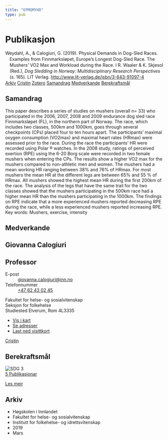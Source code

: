 ```yaml
---
title: "EPMQMYHD"
type: pub
---
```

<h1>Publikasjon</h1>
<article id="csl-bib-container-EPMQMYHD" class="csl-bib-container">
  <div class="csl-bib-body" style="line-height: 1.35; padding-left: 1em; text-indent:-1em;">
  <div class="csl-entry">Weydahl, A., &amp; Calogiuri, G. (2019). Physical Demands in Dog-Sled Races. Examples from Finnmarksl&#xF8;pet, Europe&#x2019;s Longest Dog-Sled Race. The Mushers&#x2019; VO2 Max and Workload during the Race. I R. Waaler &amp; K. Skjesol (Red.), <i>Dog Sledding in Norway: Multidisciplinary Research Perspectives</i> (s. 165). LIT Verlag. <a href="http://www.lit-verlag.de/isbn/3-643-91097-4">http://www.lit-verlag.de/isbn/3-643-91097-4</a></div>
</div>
  <div class="csl-bib-buttons">
    <a href="#taxonomy-article-EPMQMYHD" class="csl-bib-button">Arkiv</a>
    <a href="https://app.cristin.no/results/show.jsf?id=1687322" alt="Cristin URL" class="csl-bib-button">Cristin</a>
    <a href="http://zotero.org/groups/5402882/items/EPMQMYHD" alt="Zotero URL" class="csl-bib-button">Zotero</a>
    <a href="#abstract-article-EPMQMYHD" class="csl-bib-button">Samandrag</a>
    <a href="#contributors-article-EPMQMYHD" class="csl-bib-button">Medverkande</a>
    <a href="#sdg-article-EPMQMYHD" class="csl-bib-button">Berekraftsmål</a>
  </div>
  <div id="csl-bib-meta-container-EPMQMYHD"></div>
</article>
<div id="csl-bib-meta-EPMQMYHD" class="csl-bib-meta">
  <article id="abstract-article-EPMQMYHD" class="abstract-article">
    <h1>Samandrag</h1>
    This paper describes a series of studies on mushers (overall n= 33) who participated in the 2006, 2007, 2008 and 2009 endurance dog sled race Finnmarksløpet (FL), in the northern part of Norway. The race, which includes two classes, 500km and 1000km, goes through several checkpoints (CPs) placed four to ten hours apart. The participants’ maximal oxygen consumption (VO2max) and maximal heart rates (HRmax) were assessed prior to the race. During the race the participants’ HR were recorded using Polar ® watches. In the 2008 study, ratings of perceived exertion (RPE) using the 6-20 Borg scale were recorded in two female mushers when entering the CPs. The results show a higher VO2 max for the mushers compared to non-athletic men and women. The mushers had a mean working HR ranging between 38% and 76% of HRmax. For most mushers the mean HR at the different legs are between 65% and 55 % of HRmax. All mushers showed the highest mean HR during the first 200km of the race. The analysis of the legs that have the same trail for the two classes showed that the mushers participating in the 500km race had a higher mean HR than the mushers participating in the 1000km. The findings on RPE indicate that a more experienced mushers reported decreasing RPE during the race, while a less experienced mushers reported increasing RPE. Key words: Mushers, exercise, intensity
  </article>
  <article id="contributors-article-EPMQMYHD" class="contributors-article">
    <h1>Medverkande</h1>
    <div class="personas"> <div class="vrtx-hinn-person-card"> <div class="photo"> <i class="lar la-user-circle missing-person"></i> </div> <div class="info"> <hgroup><h1>Giovanna Calogiuri</h1> <h2>Professor</h2> </hgroup><dl> <dt>E-post</dt> <dd> <a href="mailto:giovanna.calogiuri@inn.no">giovanna.calogiuri@inn.no</a> </dd> <dt>Telefonnummer</dt> <dd><a href="tel:+4762430245"> +47 62 43 02 45 </a></dd> </dl> <p> Fakultet for helse- og sosialvitenskap<br> Seksjon for folkehelse<br> Studiested Elverum, Rom 4L3335 </p> <ul class="vrtx-hinn-links"> <li><a href="https://www.google.com/maps?q=60.88177,11.53669">Vis i kart</a></li> <li><a href="https://www.inn.no/finn-en-ansatt/giovanna-calogiuri.html#vrtx-hinn-addresses">Se adresser</a></li> <li><a href="https://www.inn.no/finn-en-ansatt/giovanna-calogiuri.html?vrtx=vcf">Last ned visittkort</a></li> </ul> </div> </div> <a href="https://app.cristin.no/persons/show.jsf?id=358086" alt="Cristin URL" class="personas-cristin">Cristin</a> </div>
  </article>
  <article id="sdg-article-EPMQMYHD" class="sdg-article">
    <h1>Berekraftsmål</h1>
    <div class="sdg-container"><div id="sdg3" class="sdg"> <img src="{{< params subfolder >}}images/sdg/sdg03_no.png" class="image" alt="SDG 3"> <div class="sdg-overlay"> <a href="{{< params subfolder >}}no/archive/?sdg=3#archive" class="sdg-publication-count"><span>5</span> Publikasjonar</a> <p><a href="NA" class="sdg-read-more">Les meir</a></p> </div> </div></div>
  </article>
  <article id="taxonomy-article-EPMQMYHD" class="taxonomy-article">
    <h1>Arkiv</h1>
    <ul>
      <li>Høgskolen i Innlandet</li>
      <li>Fakultet for helse- og sosialvitenskap</li>
      <li>Institutt for folkehelse- og idrettsvitenskap</li>
      <li>2019</li>
      <li>Mars</li>
    </ul>
  </article>
</div>
